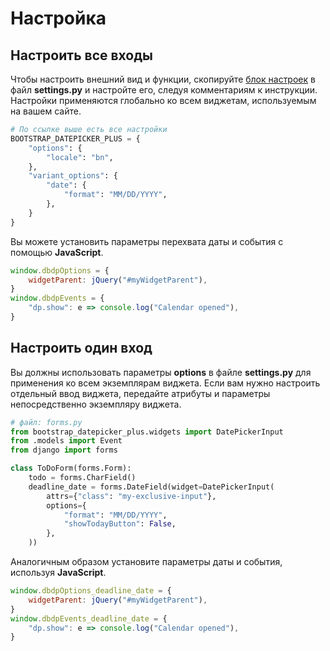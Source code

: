 # Настройка

## Настроить все входы

Чтобы настроить внешний вид и функции, скопируйте [блок настроек](https://github.com/monim67/django-bootstrap-datepicker-plus/blob/5.0.0/dev/mysite/settings.py#L140-L250) в файл **settings.py** и настройте его, следуя комментариям к инструкции. Настройки применяются глобально ко всем виджетам, используемым на вашем сайте.

```python
# По ссылке выше есть все настройки
BOOTSTRAP_DATEPICKER_PLUS = {
    "options": {
        "locale": "bn",
    },
    "variant_options": {
        "date": {
            "format": "MM/DD/YYYY",
        },
    }
}
```

Вы можете установить параметры перехвата даты и события с помощью **JavaScript**.

```javascript
window.dbdpOptions = {
    widgetParent: jQuery("#myWidgetParent"),
}
window.dbdpEvents = {
    "dp.show": e => console.log("Calendar opened"),
}
```

## Настроить один вход

Вы должны использовать параметры **options** в файле **settings.py** для применения ко всем экземплярам виджета. Если вам нужно настроить отдельный ввод виджета, передайте атрибуты и параметры непосредственно экземпляру виджета.

```python
# файл: forms.py
from bootstrap_datepicker_plus.widgets import DatePickerInput
from .models import Event
from django import forms

class ToDoForm(forms.Form):
    todo = forms.CharField()
    deadline_date = forms.DateField(widget=DatePickerInput(
        attrs={"class": "my-exclusive-input"},
        options={
            "format": "MM/DD/YYYY",
            "showTodayButton": False,
        },
    ))
```

Аналогичным образом установите параметры даты и события, используя **JavaScript**.

```javascript
window.dbdpOptions_deadline_date = {
    widgetParent: jQuery("#myWidgetParent"),
}
window.dbdpEvents_deadline_date = {
    "dp.show": e => console.log("Calendar opened"),
}
```
